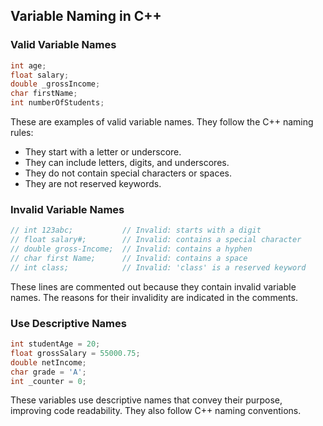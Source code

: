 ## Variable Naming in C++

### Valid Variable Names

```cpp
int age;
float salary;
double _grossIncome;
char firstName;
int numberOfStudents;
```

These are examples of valid variable names. They follow the C++ naming rules:

- They start with a letter or underscore.
- They can include letters, digits, and underscores.
- They do not contain special characters or spaces.
- They are not reserved keywords.

### Invalid Variable Names

```cpp
// int 123abc;           // Invalid: starts with a digit
// float salary#;        // Invalid: contains a special character
// double gross-Income;  // Invalid: contains a hyphen
// char first Name;      // Invalid: contains a space
// int class;            // Invalid: 'class' is a reserved keyword
```

These lines are commented out because they contain invalid variable names. The reasons for their invalidity are indicated in the comments.

### Use Descriptive Names

```cpp
int studentAge = 20;
float grossSalary = 55000.75;
double netIncome;
char grade = 'A';
int _counter = 0;
```

These variables use descriptive names that convey their purpose, improving code readability. They also follow C++ naming conventions.

